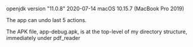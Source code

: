 openjdk version "11.0.8" 2020-07-14
macOS 10.15.7 (MacBook Pro 2019)

The app can undo last 5 actions.

The APK file, app-debug.apk, is at the top-level of my directory structure, immediately under pdf_reader